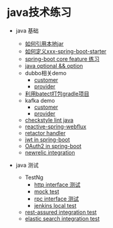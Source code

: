 # java技术练习

* java 基础
  * [如何引用本地jar](https://github.com/Fdslk/javaLearning/tree/master/code/consumer)
  * [如何定义xxx-spring-boot-starter](https://github.com/Fdslk/javaLearning/tree/master/code/customstarter)
  * [spring-boot core feature 练习](https://github.com/Fdslk/javaLearning/tree/master/code/demo/)
  * [java optional && option](https://github.com/Fdslk/javaLearning/tree/master/code/option_optional_practice)
  * dubbo相关demo
    * [customer](https://github.com/Fdslk/javaLearning/tree/master/code/dubbo-consumer)
    * [provider](https://github.com/Fdslk/javaLearning/tree/master/code/dubbo-provider)
  * [利用batect打包gradle项目](https://github.com/Fdslk/javaLearning/tree/master/code/gradleJavaDemo)
  * kafka demo
    * [customer](https://github.com/Fdslk/javaLearning/tree/master/code/kafkaConsumer)
    * [provider](https://github.com/Fdslk/javaLearning/tree/master/code/kafkaProducer)
  * [checkstyle lint java](https://github.com/Fdslk/javaLearning/tree/master/code/lintJava)
  * [reactive-spring-webflux](https://github.com/Fdslk/javaLearning/tree/master/code/reactive-spring-webflux)
  * [retactor handler](https://github.com/Fdslk/javaLearning/tree/master/code/reactiveWebApplication)
  * [jwt in spring-boot](https://github.com/Fdslk/javaLearning/tree/master/code/spring-boot-jwt)
  * [OAuth2 in spring-boot](https://github.com/Fdslk/javaLearning/tree/master/code/authbyzero)
  * [newrelic integration](https://github.com/Fdslk/javaLearning/tree/master/code/newrelic)

* java 测试
  * TestNg
    * [http interface 测试](https://github.com/Fdslk/javaLearning/blob/master/code/httpinterfacetest/src/test/java/com/fang/GetMobilePhoneTest.java)
    * [mock test](https://github.com/Fdslk/javaLearning/tree/master/code/mocktest)
    * [rpc interface 测试](https://github.com/Fdslk/javaLearning/tree/master/code/rpcinterface)
    * [jenkins local test](https://github.com/Fdslk/javaLearning/tree/master/code/testDemo)
  * [rest-assured integration test](https://github.com/Fdslk/javaLearning/tree/master/code/openapidemo)
  * [elastic search integration test](https://github.com/Fdslk/javaLearning/tree/master/code/estest)
